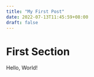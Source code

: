 ```yaml
---
title: "My First Post"
date: 2022-07-13T11:45:59+08:00
draft: false
---
```


# First Section

Hello, World!

